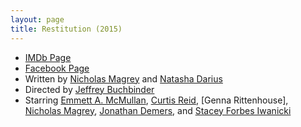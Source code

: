 ```yaml
---
layout: page
title: Restitution (2015)
---
```


 * [IMDb Page]
 * [Facebook Page]
 * Written by [Nicholas Magrey] and [Natasha Darius]
 * Directed by [Jeffrey Buchbinder]
 * Starring [Emmett A. McMullan], [Curtis Reid], [Genna Rittenhouse], [Nicholas Magrey], [Jonathan Demers], and [Stacey Forbes Iwanicki]

  [IMDb Page]: http://www.imdb.com/title/tt5160544/
  [Facebook Page]: http://www.facebook.com/RestitutionHorror/
  [Curtis Reid]: http://www.imdb.com/name/nm4840208/
  [Emmett A. McMullan]: http://www.imdb.com/name/nm5719669/
  [Jeffrey Buchbinder]: http://www.imdb.com/name/nm5283658/
  [Jonathan Demers]: http://www.imdb.com/name/nm6562104/
  [Natasha Darius]: http://www.imdb.com/name/nm5720821/
  [Nicholas Magrey]: http://www.imdb.com/name/nm3895408/
  [Stacey Forbes Iwanicki]: http://www.imdb.com/name/nm4072891/

